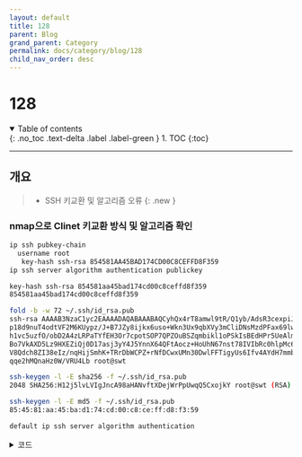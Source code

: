 ```yaml
---
layout: default
title: 128
parent: Blog
grand_parent: Category
permalink: docs/category/blog/128
child_nav_order: desc
---
```


# 128

<details open markdown="block">
  <summary>
    Table of contents
  </summary>
  {: .no_toc .text-delta .label .label-green }
1. TOC
{:toc}
</details>

---

## 개요

> - SSH 키교환 및 알고리즘 오류
{: .new }

### nmap으로 Clinet 키교환 방식 및 알고리즘 확인

```bash
ip ssh pubkey-chain
  username root
   key-hash ssh-rsa 854581AA45BAD174CD00C8CEFFD8F359
ip ssh server algorithm authentication publickey

key-hash ssh-rsa 854581aa45bad174cd00c8ceffd8f359
854581aa45bad174cd00c8ceffd8f359

fold -b -w 72 ~/.ssh/id_rsa.pub
ssh-rsa AAAAB3NzaC1yc2EAAAADAQABAAABAQCyhQx4rT8amwl9tR/Q1yb/AdsR3cexpiJT
p18d9nuT4odtVF2M6KUypz/J+B7JZy8ijkx6uso+Wkn3Ux9qbXVy3mCliDNsMzdPFax69lwE
h1vc5uzfO/obD2A4zLRPaTYfEH3Or7cpotSOP7QPZOuBSZqmbikl1oPSkIsBEdHPr5UeAlmm
Bo7VkAXD5Lz9HXEZiQj0D17asj3yY4J5YnnX64QFtAocz+HoUhN67nst78IVIbRc0hlpMc6A
V8Qdch8ZI38eIz/nqHijSmhK+TRrDbWCPZ+rNfDCwxUMn30DwlFFTigyUs6Ifv4AYdH7mmbx
qqe2hMQnaHz0W/VRU4Lb root@swt

ssh-keygen -l -E sha256 -f ~/.ssh/id_rsa.pub
2048 SHA256:H12j5lvLVIgJncA98aHANvftXDejWrPpUwqQ5CxojkY root@swt (RSA)

ssh-keygen -l -E md5 -f ~/.ssh/id_rsa.pub
85:45:81:aa:45:ba:d1:74:cd:00:c8:ce:ff:d8:f3:59

default ip ssh server algorithm authentication
```

<details markdown="block">
  <summary>
    코드
  </summary>
  {: .text-delta .label .label-green }
  
```bash
nmap --script ssh2-enum-algos 192.168.0.1
```

</details>
